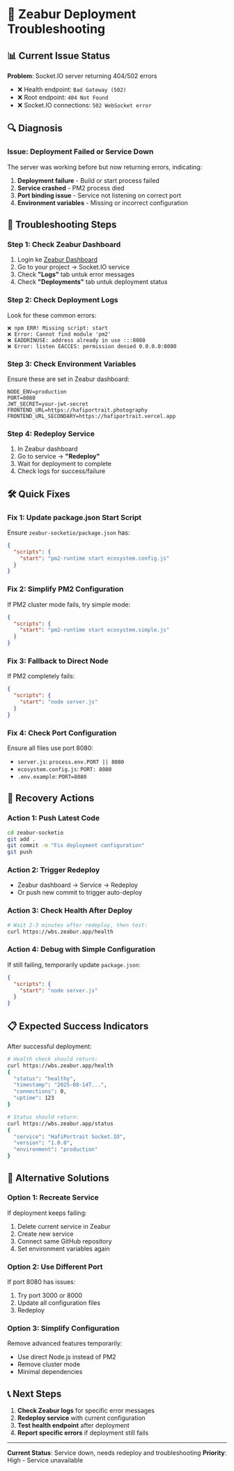 # 🚨 Zeabur Deployment Troubleshooting

## 📊 Current Issue Status

**Problem**: Socket.IO server returning 404/502 errors
- ❌ Health endpoint: `Bad Gateway (502)`
- ❌ Root endpoint: `404 Not Found`
- ❌ Socket.IO connections: `502 WebSocket error`

## 🔍 Diagnosis

### **Issue**: Deployment Failed or Service Down
The server was working before but now returning errors, indicating:
1. **Deployment failure** - Build or start process failed
2. **Service crashed** - PM2 process died
3. **Port binding issue** - Service not listening on correct port
4. **Environment variables** - Missing or incorrect configuration

## 🔧 Troubleshooting Steps

### **Step 1: Check Zeabur Dashboard**
1. Login ke [Zeabur Dashboard](https://zeabur.com)
2. Go to your project → Socket.IO service
3. Check **"Logs"** tab untuk error messages
4. Check **"Deployments"** tab untuk deployment status

### **Step 2: Check Deployment Logs**
Look for these common errors:
```
❌ npm ERR! Missing script: start
❌ Error: Cannot find module 'pm2'
❌ EADDRINUSE: address already in use :::8080
❌ Error: listen EACCES: permission denied 0.0.0.0:8080
```

### **Step 3: Check Environment Variables**
Ensure these are set in Zeabur dashboard:
```env
NODE_ENV=production
PORT=8080
JWT_SECRET=your-jwt-secret
FRONTEND_URL=https://hafiportrait.photography
FRONTEND_URL_SECONDARY=https://hafiportrait.vercel.app
```

### **Step 4: Redeploy Service**
1. In Zeabur dashboard
2. Go to service → **"Redeploy"**
3. Wait for deployment to complete
4. Check logs for success/failure

## 🛠️ Quick Fixes

### **Fix 1: Update package.json Start Script**
Ensure `zeabur-socketio/package.json` has:
```json
{
  "scripts": {
    "start": "pm2-runtime start ecosystem.config.js"
  }
}
```

### **Fix 2: Simplify PM2 Configuration**
If PM2 cluster mode fails, try simple mode:
```json
{
  "scripts": {
    "start": "pm2-runtime start ecosystem.simple.js"
  }
}
```

### **Fix 3: Fallback to Direct Node**
If PM2 completely fails:
```json
{
  "scripts": {
    "start": "node server.js"
  }
}
```

### **Fix 4: Check Port Configuration**
Ensure all files use port 8080:
- `server.js`: `process.env.PORT || 8080`
- `ecosystem.config.js`: `PORT: 8080`
- `.env.example`: `PORT=8080`

## 🚀 Recovery Actions

### **Action 1: Push Latest Code**
```bash
cd zeabur-socketio
git add .
git commit -m "Fix deployment configuration"
git push
```

### **Action 2: Trigger Redeploy**
- Zeabur dashboard → Service → Redeploy
- Or push new commit to trigger auto-deploy

### **Action 3: Check Health After Deploy**
```bash
# Wait 2-3 minutes after redeploy, then test:
curl https://wbs.zeabur.app/health
```

### **Action 4: Debug with Simple Configuration**
If still failing, temporarily update `package.json`:
```json
{
  "scripts": {
    "start": "node server.js"
  }
}
```

## 📋 Expected Success Indicators

After successful deployment:
```bash
# Health check should return:
curl https://wbs.zeabur.app/health
{
  "status": "healthy",
  "timestamp": "2025-08-14T...",
  "connections": 0,
  "uptime": 123
}

# Status should return:
curl https://wbs.zeabur.app/status
{
  "service": "HafiPortrait Socket.IO",
  "version": "1.0.0",
  "environment": "production"
}
```

## 🔄 Alternative Solutions

### **Option 1: Recreate Service**
If deployment keeps failing:
1. Delete current service in Zeabur
2. Create new service
3. Connect same GitHub repository
4. Set environment variables again

### **Option 2: Use Different Port**
If port 8080 has issues:
1. Try port 3000 or 8000
2. Update all configuration files
3. Redeploy

### **Option 3: Simplify Configuration**
Remove advanced features temporarily:
- Use direct Node.js instead of PM2
- Remove cluster mode
- Minimal dependencies

## 📞 Next Steps

1. **Check Zeabur logs** for specific error messages
2. **Redeploy service** with current configuration
3. **Test health endpoint** after deployment
4. **Report specific errors** if deployment still fails

---

**Current Status**: Service down, needs redeploy and troubleshooting
**Priority**: High - Service unavailable
